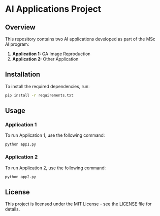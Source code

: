 # AI Applications Project

## Overview
This repository contains two AI applications developed as part of the MSc AI program:

1. **Application 1:** GA Image Reproduction
2. **Application 2:** Other Application

## Installation
To install the required dependencies, run:
```bash
pip install -r requirements.txt
```

## Usage
### Application 1
To run Application 1, use the following command:
```bash
python app1.py
```

### Application 2
To run Application 2, use the following command:
```bash
python app2.py
```

## License
This project is licensed under the MIT License - see the [LICENSE](LICENSE) file for details.
